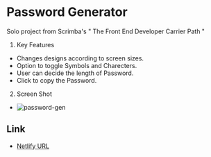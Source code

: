 # Password Generator
Solo project from Scrimba's " The Front End Developer Carrier Path "

1. Key Features
  - Changes designs according to screen sizes.
  - Option to toggle Symbols and Charecters.
  - User can decide the length of Password.
  - Click to copy the Password.
2. Screen Shot
  - ![password-gen](https://github.com/harshnaikAI/password-generator/assets/124079700/8bb544f6-396e-43c8-90b1-2e898f4db8e2)
## Link 

  - [Netlify URL](https://password-generator-vijiyalaxmi.netlify.app/)
